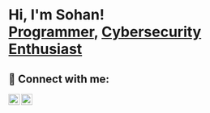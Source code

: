 <h1>Hi, I'm Sohan! <br/><a href="https://github.com/snnath">Programmer</a>, <a href="https://www.linkedin.com/in/sohannath/">Cybersecurity Enthusiast</a></h1>


<h2> 🤳 Connect with me:</h2>


[<img align="left" alt="Sohan | LinkedIn" width="22px" src="https://cdn.jsdelivr.net/npm/simple-icons@v3/icons/linkedin.svg" />][linkedin]
[<img align="left" alt="JoshMadakor | Twitter" width="22px" src="https://cdn.jsdelivr.net/npm/simple-icons@v3/icons/twitter.svg" />][twitter]

[twitter]: https://twitter.com/SohanNa11294578
[linkedin]: https://linkedin.com/in/sohannath

